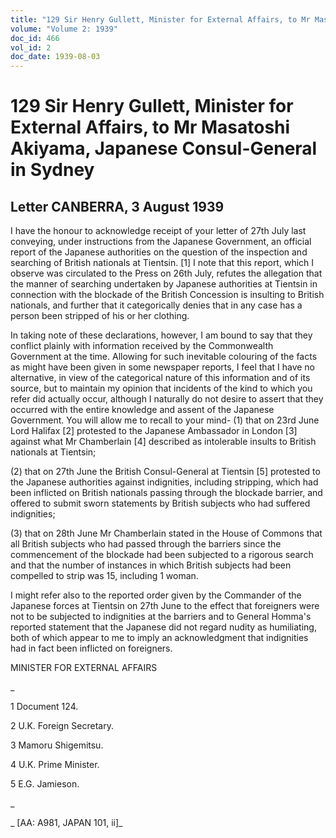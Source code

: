 ```yaml
---
title: "129 Sir Henry Gullett, Minister for External Affairs, to Mr Masatoshi Akiyama, Japanese Consul-General in Sydney"
volume: "Volume 2: 1939"
doc_id: 466
vol_id: 2
doc_date: 1939-08-03
---
```


# 129 Sir Henry Gullett, Minister for External Affairs, to Mr Masatoshi Akiyama, Japanese Consul-General in Sydney

## Letter CANBERRA, 3 August 1939

I have the honour to acknowledge receipt of your letter of 27th July last conveying, under instructions from the Japanese Government, an official report of the Japanese authorities on the question of the inspection and searching of British nationals at Tientsin. [1] I note that this report, which I observe was circulated to the Press on 26th July, refutes the allegation that the manner of searching undertaken by Japanese authorities at Tientsin in connection with the blockade of the British Concession is insulting to British nationals, and further that it categorically denies that in any case has a person been stripped of his or her clothing.

In taking note of these declarations, however, I am bound to say that they conflict plainly with information received by the Commonwealth Government at the time. Allowing for such inevitable colouring of the facts as might have been given in some newspaper reports, I feel that I have no alternative, in view of the categorical nature of this information and of its source, but to maintain my opinion that incidents of the kind to which you refer did actually occur, although I naturally do not desire to assert that they occurred with the entire knowledge and assent of the Japanese Government. You will allow me to recall to your mind- (1) that on 23rd June Lord Halifax [2] protested to the Japanese Ambassador in London [3] against what Mr Chamberlain [4] described as intolerable insults to British nationals at Tientsin;

(2) that on 27th June the British Consul-General at Tientsin [5] protested to the Japanese authorities against indignities, including stripping, which had been inflicted on British nationals passing through the blockade barrier, and offered to submit sworn statements by British subjects who had suffered indignities;

(3) that on 28th June Mr Chamberlain stated in the House of Commons that all British subjects who had passed through the barriers since the commencement of the blockade had been subjected to a rigorous search and that the number of instances in which British subjects had been compelled to strip was 15, including 1 woman.

I might refer also to the reported order given by the Commander of the Japanese forces at Tientsin on 27th June to the effect that foreigners were not to be subjected to indignities at the barriers and to General Homma's reported statement that the Japanese did not regard nudity as humiliating, both of which appear to me to imply an acknowledgment that indignities had in fact been inflicted on foreigners.

MINISTER FOR EXTERNAL AFFAIRS

_

1 Document 124.

2 U.K. Foreign Secretary.

3 Mamoru Shigemitsu.

4 U.K. Prime Minister.

5 E.G. Jamieson.

_

_ [AA: A981, JAPAN 101, ii]_
